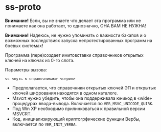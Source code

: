 ss-proto
========
**Внимание!** Если, вы не знаете что делает эта программа или не понимаете как она работает, то однозначно, 
ОНА ВАМ НЕ НУЖНА!

**Внимание!** Надеюсь, не нужно упоминать о важности бэкапов и о возможных последствиях запуска
непротестированных программ на боевых системах!

Программа (пере)создает имитовставки справочников открытых ключей на ключах из 0-го слота.

Параметры вызова:
```
ss <путь к справочникам> <серия>
```

* Предполагается, что справочники открытых ключей ЭП и открытых ключей шифрования находятся в одном каталоге.
* Msvcrt нужно убедить, чтобы она поддерживала юникод в «wide» процедурах ввода-вывода. Включается по `VER_MSVC_UNICODE_QUIRK`.
* Под Win XP необходимо прилинковаться к правильной версии MSVCRT.
* Код, инициализирующий криптогрфические функции Вербы, включается по `VER_INIT_VERBA`.
